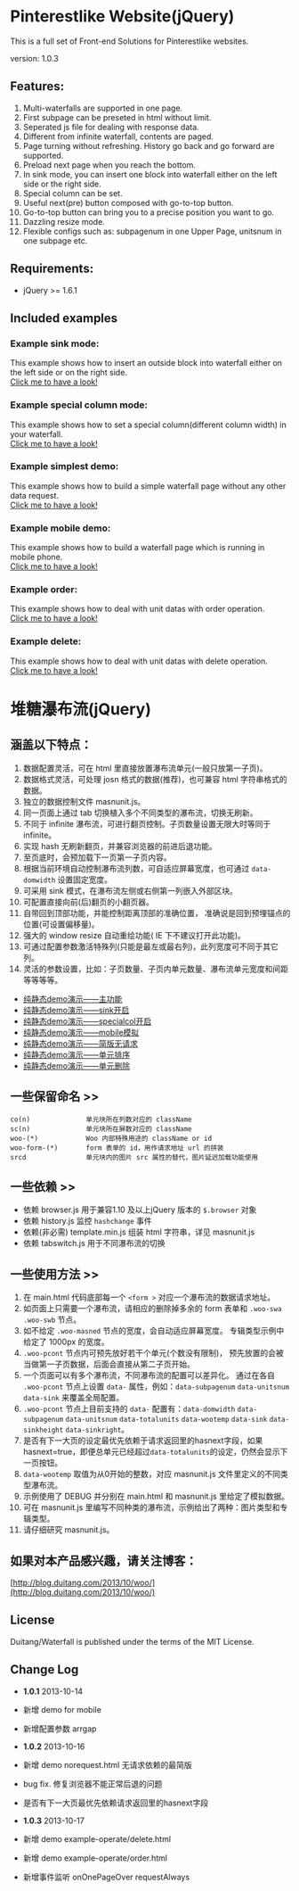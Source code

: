 # Pinterestlike Website(jQuery) #
This is a full set of Front-end Solutions for Pinterestlike websites.


version: 1.0.3

## Features:
1. Multi-waterfalls are supported in one page.
1. First subpage can be preseted in html without limit.
1. Seperated js file for dealing with response data.
1. Different from infinite waterfall, contents are paged.
1. Page turning without refreshing. History go back and go forward are supported.
1. Preload next page when you reach the bottom.
1. In sink mode, you can insert one block into waterfall either on the left side or the right side.
1. Special column can be set.
1. Useful next(pre) button composed with go-to-top button.
1. Go-to-top button can bring you to a precise position you want to go.
1. Dazzling resize mode.
1. Flexible configs such as: subpagenum in one Upper Page, unitsnum in one subpage etc.

## Requirements:
* jQuery >= 1.6.1

## Included examples
### Example sink mode:
This example shows how to insert an outside block into waterfall either on the left side or on the right side. <br/>[Click me to have a look!](http://www.duitang.com/app/woo/examples/sinkleft.html)

### Example special column mode:
This example shows how to set a special column(different column width) in your waterfall.<br/>[Click me to have a look!](http://www.duitang.com/app/woo/examples/specialcol.html)

### Example simplest demo:
This example shows how to build a simple waterfall page without any other data request.<br/>[Click me to have a look!](http://www.duitang.com/app/woo/examples/norequest.html)

### Example mobile demo:
This example shows how to build a waterfall page which is running in mobile phone.<br/>[Click me to have a look!](http://www.duitang.com/app/woo/examples/mobile.html)

### Example order:
This example shows how to deal with unit datas with order operation.<br/>[Click me to have a look!](http://www.duitang.com/app/woo/examples-operate/order.html)


### Example delete:
This example shows how to deal with unit datas with delete operation.<br/>[Click me to have a look!](http://www.duitang.com/app/woo/examples-operate/delete.html)


# 堆糖瀑布流(jQuery) #

## 涵盖以下特点：

1. 数据配置灵活，可在 html 里直接放置瀑布流单元(一般只放第一子页)。
1. 数据格式灵活，可处理 josn 格式的数据(推荐)，也可兼容 html 字符串格式的数据。
1. 独立的数据控制文件 masnunit.js。
1. 同一页面上通过 tab 切换植入多个不同类型的瀑布流，切换无刷新。
1. 不同于 infinite 瀑布流，可进行翻页控制。子页数量设置无限大时等同于 infinite。
1. 实现 hash 无刷新翻页，并兼容浏览器的前进后退功能。
1. 至页底时，会预加载下一页第一子页内容。
1. 根据当前环境自动控制瀑布流列数，可自适应屏幕宽度，也可通过
`data-domwidth` 设置固定宽度。
1. 可采用 sink 模式，在瀑布流左侧或右侧第一列嵌入外部区块。
1. 可配置直接向前(后)翻页的小翻页器。
1. 自带回到顶部功能，并能控制距离顶部的准确位置，
准确说是回到预埋锚点的位置(可设置偏移量)。
1. 强大的 window resize 自动重绘功能( IE 下不建议打开此功能)。
1. 可通过配置参数激活特殊列(只能是最左或最右列)，此列宽度可不同于其它列。
1. 灵活的参数设置，比如：子页数量、子页内单元数量、瀑布流单元宽度和间距 等等等等。


* [纯静态demo演示——主功能](http://www.duitang.com/app/woo/examples/main.html)
* [纯静态demo演示——sink开启](http://www.duitang.com/app/woo/examples/sinkleft.html)
* [纯静态demo演示——specialcol开启](http://www.duitang.com/app/woo/examples/specialcol.html)
* [纯静态demo演示——mobile模拟](http://www.duitang.com/app/woo/examples/mobile.html)
* [纯静态demo演示——简版无请求](http://www.duitang.com/app/woo/examples/norequest.html)
* [纯静态demo演示——单元排序](http://www.duitang.com/app/woo/examples-operate/order.html)
* [纯静态demo演示——单元删除](http://www.duitang.com/app/woo/examples-operate/delete.html)


## 一些保留命名 >>

```
co(n)              单元块所在列数对应的 className
sc(n)              单元块所在屏数对应的 className
woo-(*)            Woo 内部特殊用途的 className or id
woo-form-(*)       form 表单的 id，用作请求地址 url 的拼装
srcd               单元块内的图片 src 属性的替代，图片延迟加载功能使用
```


## 一些依赖 >>

* 依赖 browser.js 用于兼容1.10 及以上jQuery 版本的 `$.browser` 对象
* 依赖 history.js 监控 `hashchange` 事件
* 依赖(非必需) template.min.js 组装 html 字符串，详见 masnunit.js
* 依赖 tabswitch.js 用于不同瀑布流的切换


## 一些使用方法 >>

1. 在 main.html 代码底部每一个 `<form >` 对应一个瀑布流的数据请求地址。
1. 如页面上只需要一个瀑布流，请相应的删除掉多余的 form 表单和 `.woo-swa`
`.woo-swb` 节点。
1. 如不给定 `.woo-masned` 节点的宽度，会自动适应屏幕宽度。
专辑类型示例中给定了 1000px 的宽度。
1. `.woo-pcont` 节点内可预先放好若干个单元(个数没有限制)，
预先放置的会被当做第一子页数据，后面会直接从第二子页开始。
1. 一个页面可以有多个瀑布流，不同瀑布流的配置可以差异化。
通过在各自 `.woo-pcont` 节点上设置 `data-` 属性，例如：`data-subpagenum`
`data-unitsnum` `data-sink` 来覆盖全局配置。
1. `.woo-pcont` 节点上目前支持的 `data-` 配置有：`data-domwidth`
`data-subpagenum` `data-unitsnum` `data-totalunits` `data-wootemp`
`data-sink` `data-sinkheight` `data-sinkright`。
1. 是否有下一大页的设定最优先依赖于请求返回里的hasnext字段，如果hasnext=true，即便总单元已经超过`data-totalunits`的设定，仍然会显示下一页按钮。
1. `data-wootemp` 取值为从0开始的整数，对应 masnunit.js 文件里定义的不同类型瀑布流。
1. 示例使用了 DEBUG 并分别在 main.html 和 masnunit.js 里给定了模拟数据。
1. 可在 masnunit.js 里编写不同种类的瀑布流，示例给出了两种：图片类型和专辑类型。
1. 请仔细研究 masnunit.js。

## 如果对本产品感兴趣，请关注博客：

[http://blog.duitang.com/2013/10/woo/](http://blog.duitang.com/2013/10/woo/)
 
## License

Duitang/Waterfall is published under the terms of the MIT License.

## Change Log

* **1.0.1** 2013-10-14
 * 新增 demo for mobile
 * 新增配置参数 arrgap

* **1.0.2** 2013-10-16
 * 新增 demo norequest.html 无请求依赖的最简版
 * bug fix. 修复浏览器不能正常后退的问题
 * 是否有下一大页最优先依赖请求返回里的hasnext字段

* **1.0.3** 2013-10-17
 * 新增 demo example-operate/delete.html
 * 新增 demo example-operate/order.html 
 * 新增事件监听 onOnePageOver requestAlways
